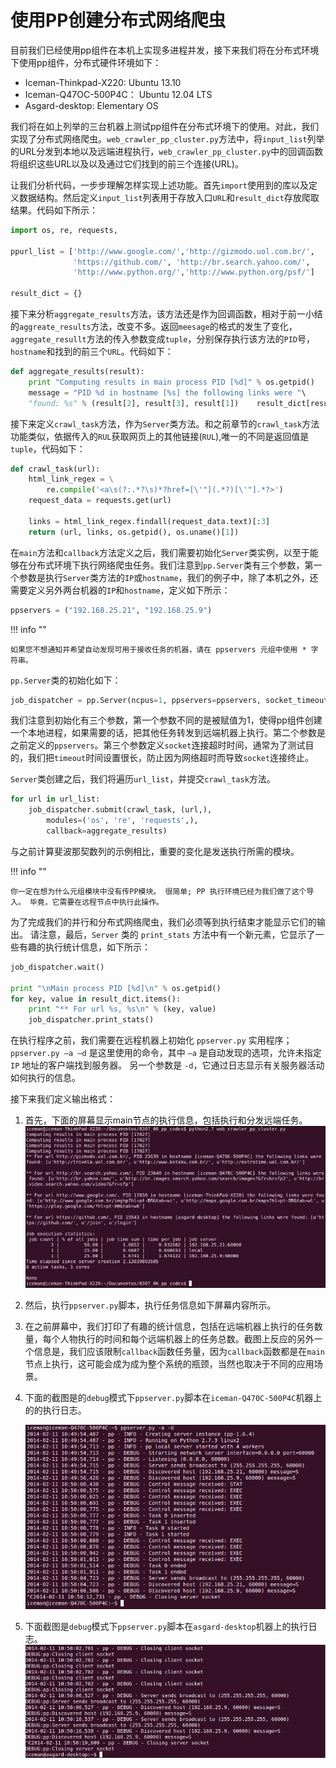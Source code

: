 # 使用PP创建分布式网络爬虫

目前我们已经使用pp组件在本机上实现多进程并发，接下来我们将在分布式环境下使用pp组件，分布式硬件环境如下：

- Iceman-Thinkpad-X220: Ubuntu 13.10
- Iceman-Q47OC-500P4C： Ubuntu 12.04 LTS
- Asgard-desktop: Elementary OS

我们将在如上列举的三台机器上测试pp组件在分布式环境下的使用。对此，我们实现了分布式网络爬虫。`web_crawler_pp_cluster.py`方法中，将`input_list`列举的URL分发到本地以及远端进程执行，`web_crawler_pp_cluster.py`中的回调函数将组织这些URL以及以及通过它们找到的前三个连接(URL)。

让我们分析代码，一步步理解怎样实现上述功能。首先`import`使用到的库以及定义数据结构。然后定义`input_list`列表用于存放入口`URL`和`result_dict`存放爬取结果。代码如下所示：

```python
import os, re, requests, 

ppurl_list = ['http://www.google.com/','http://gizmodo.uol.com.br/', 
              'https://github.com/', 'http://br.search.yahoo.com/',    
              'http://www.python.org/','http://www.python.org/psf/']

result_dict = {}
```

接下来分析`aggregate_results`方法，该方法还是作为回调函数，相对于前一小结的`aggreate_results`方法，改变不多。返回`meesage`的格式的发生了变化，`aggregate_resullt`方法的传入参数变成`tuple`，分别保存执行该方法的`PID`号，`hostname`和找到的前三个`URL`。代码如下：

```python
def aggregate_results(result):    
    print "Computing results in main process PID [%d]" % os.getpid()    
    message = "PID %d in hostname [%s] the following links were "\        
    "found: %s" % (result[2], result[3], result[1])    result_dict[result[0]] = message
```

接下来定义`crawl_task`方法，作为`Server`类方法。和之前章节的`crawl_task`方法功能类似，依据传入的`RUL`获取网页上的其他链接(`RUL`),唯一的不同是返回值是`tuple`，代码如下：

```python
def crawl_task(url):    
    html_link_regex = \
        re.compile('<a\s(?:.*?\s)*?href=[\'"](.*?)[\'"].*?>')
    request_data = requests.get(url)    
    
    links = html_link_regex.findall(request_data.text)[:3]    
    return (url, links, os.getpid(), os.uname()[1])
```

在`main`方法和`callback`方法定义之后，我们需要初始化`Server`类实例，以至于能够在分布式环境下执行网络爬虫任务。我们注意到`pp.Server`类有三个参数，第一个参数是执行`Server`类方法的`IP`或`hostname`，我们的例子中，除了本机之外，还需要定义另外两台机器的`IP`和`hostname`，定义如下所示：

```python
ppservers = ("192.168.25.21", "192.168.25.9")
```

!!! info ""

    如果您不想通知并希望自动发现可用于接收任务的机器，请在 ppservers 元组中使用 * 字符串。

`pp.Server`类的初始化如下：

```python
job_dispatcher = pp.Server(ncpus=1, ppservers=ppservers, socket_timeout=60000)
```

我们注意到初始化有三个参数，第一个参数不同的是被赋值为1，使得pp组件创建一个本地进程，如果需要的话，把其他任务转发到远端机器上执行。第二个参数是之前定义的`ppservers`。第三个参数定义`socket`连接超时时间，通常为了测试目的，我们把`timeout`时间设置很长，防止因为网络超时而导致`socket`连接终止。

`Server`类创建之后，我们将遍历`url_list`，并提交`crawl_task`方法。

```python
for url in url_list:    
    job_dispatcher.submit(crawl_task, (url,),        
        modules=('os', 're', 'requests',),            
        callback=aggregate_results)
```

与之前计算斐波那契数列的示例相比，重要的变化是发送执行所需的模块。

!!! info ""

    你一定在想为什么元组模块中没有传PP模块。 很简单; PP 执行环境已经为我们做了这个导入。 毕竟，它需要在远程节点中执行此操作。

为了完成我们的并行和分布式网络爬虫，我们必须等到执行结束才能显示它们的输出。 请注意，最后，`Server` 类的 `print_stats` 方法中有一个新元素，它显示了一些有趣的执行统计信息，如下所示：

```python
job_dispatcher.wait()

print "\nMain process PID [%d]\n" % os.getpid() 
for key, value in result_dict.items():
    print "** For url %s, %s\n" % (key, value)    
    job_dispatcher.print_stats()
```

在执行程序之前，我们需要在远程机器上初始化 `ppserver.py` 实用程序； `ppserver.py –a –d` 是这里使用的命令，其中 `–a` 是自动发现的选项，允许未指定 `IP` 地址的客户端找到服务器。 另一个参数是 `-d`，它通过日志显示有关服务器活动如何执行的信息。

接下来我们定义输出格式：

1. 首先，下面的屏幕显示main节点的执行信息，包括执行和分发远端任务。
    ![1](../imgs/6-02.png)
2. 然后，执行`ppserver.py`脚本，执行任务信息如下屏幕内容所示。
3. 在之前屏幕中，我们打印了有趣的统计信息，包括在远端机器上执行的任务数量，每个人物执行的时间和每个远端机器上的任务总数。截图上反应的另外一个信息是，我们应该限制`callback`函数任务量，因为`callback`函数都是在`main`节点上执行，这可能会成为成为整个系统的瓶颈，当然也取决于不同的应用场景。
4. 下面的截图是的`debug`模式下`ppserver.py`脚本在`iceman-Q470C-500P4C`机器上的的执行日志。

    ![1](../imgs/6-03.png)

5. 下面截图是`debug`模式下`ppserver.py`脚本在`asgard-desktop`机器上的执行日志。
    ![1](../imgs/6-04.png)
